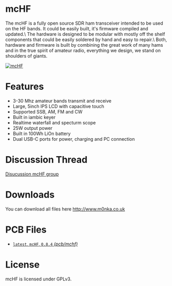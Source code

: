 # mcHF

The mcHF is a fully open source SDR ham transceiver intended to be used on the HF bands. It could be easily built, it's firmware compiled and updated.\\
The hardware is designed to be modular with mostly off the shelf components that could be easily soldered by hand and easy to repair.\\
Both, hardware and firmware is built by combining the great work of many hams and in the true spirit of amateur radio, everything we design, we stand on shoulders of giants.

[![mcHF](https://img.youtube.com/vi/kt2p1det-wE/0.jpg)](https://www.youtube.com/watch?v=kt2p1det-wE)

# Features

<ul>
  <li>3-30 Mhz amateur bands transmit and receive</li>
  <li>Large, 5inch IPS LCD with capacitive touch</li>
  <li>Supported SSB, AM, FM and CW</li>
  <li>Built in iambic keyer</li>
  <li>Realtime waterfall and specturm scope</li>
  <li>25W output power</li>
  <li>Built in 100Wh LiOn battery</li>
  <li>Dual USB-C ports for power, charging and PC connection</li>
</ul>

# Discussion Thread

[Disucussion mcHF group](https://groups.io/g/mcHF/)

# Downloads

You can download all files here http://www.m0nka.co.uk

# PCB Files

 * [`latest`, `mcHF`, `0.8.4` *(pcb/mchf)*](./pcb/mchf)

# License

mcHF is licensed under GPLv3.
